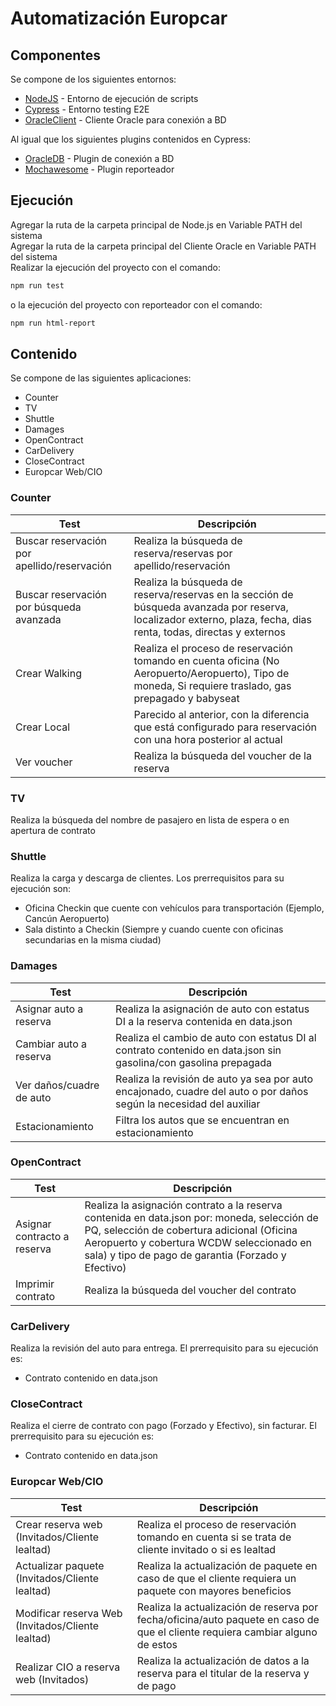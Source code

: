 # Automatización Europcar

## Componentes

Se compone de los siguientes entornos:
- [NodeJS] - Entorno de ejecución de scripts
- [Cypress] - Entorno testing E2E
- [OracleClient] - Cliente Oracle para conexión a BD

Al igual que los siguientes plugins contenidos en Cypress:
- [OracleDB] - Plugin de conexión a BD
- [Mochawesome] - Plugin reporteador

## Ejecución

Agregar la ruta de la carpeta principal de Node.js en Variable PATH del sistema  
Agregar la ruta de la carpeta principal del Cliente Oracle en Variable PATH del sistema  
Realizar la ejecución del proyecto con el comando:
```sh
npm run test
```
o la ejecución del proyecto con reporteador con el comando:
```sh
npm run html-report
```

## Contenido

Se compone de las siguientes aplicaciones:
- Counter
- TV
- Shuttle
- Damages
- OpenContract
- CarDelivery
- CloseContract
- Europcar Web/CIO

### Counter

| Test | Descripción |
| ------ | ------ |
| Buscar reservación por apellido/reservación | Realiza la búsqueda de reserva/reservas por apellido/reservación |
| Buscar reservación por búsqueda avanzada | Realiza la búsqueda de reserva/reservas en la sección de búsqueda avanzada por reserva, localizador externo, plaza, fecha, dias renta, todas, directas y externos |
| Crear Walking | Realiza el proceso de reservación tomando en cuenta oficina (No Aeropuerto/Aeropuerto), Tipo de moneda, Si requiere traslado, gas prepagado y babyseat |
| Crear Local | Parecido al anterior, con la diferencia que está configurado para reservación con una hora posterior al actual |
| Ver voucher | Realiza la búsqueda del voucher de la reserva |

### TV

Realiza la búsqueda del nombre de pasajero en lista de espera o en apertura de contrato

### Shuttle

Realiza la carga y descarga de clientes. Los prerrequisitos para su ejecución son:
- Oficina Checkin que cuente con vehículos para transportación (Ejemplo, Cancún Aeropuerto)
- Sala distinto a Checkin (Siempre y cuando cuente con oficinas secundarias en la misma ciudad)

### Damages

| Test | Descripción |
| ------ | ------ |
| Asignar auto a reserva | Realiza la asignación de auto con estatus DI a la reserva contenida en data.json |
| Cambiar auto a reserva | Realiza el cambio de auto con estatus DI al contrato contenido en data.json sin gasolina/con gasolina prepagada |
| Ver daños/cuadre de auto | Realiza la revisión de auto ya sea por auto encajonado, cuadre del auto o por daños según la necesidad del auxiliar |
| Estacionamiento | Filtra los autos que se encuentran en estacionamiento |

### OpenContract

| Test | Descripción |
| ------ | ------ |
| Asignar contracto a reserva | Realiza la asignación contrato a la reserva contenida en data.json por: moneda, selección de PQ, selección de cobertura adicional (Oficina Aeropuerto y cobertura WCDW seleccionado en sala) y tipo de pago de garantia (Forzado y Efectivo) |
| Imprimir contrato | Realiza la búsqueda del voucher del contrato |

### CarDelivery

Realiza la revisión del auto para entrega. El prerrequisito para su ejecución es:
- Contrato contenido en data.json

### CloseContract

Realiza el cierre de contrato con pago (Forzado y Efectivo), sin facturar. El prerrequisito para su ejecución es:
- Contrato contenido en data.json

### Europcar Web/CIO

| Test | Descripción |
| ------ | ------ |
| Crear reserva web (Invitados/Cliente lealtad) | Realiza el proceso de reservación tomando en cuenta si se trata de cliente invitado o si es lealtad |
| Actualizar paquete (Invitados/Cliente lealtad) | Realiza la actualización de paquete en caso de que el cliente requiera un paquete con mayores beneficios |
| Modificar reserva Web (Invitados/Cliente lealtad) | Realiza la actualización de reserva por fecha/oficina/auto paquete en caso de que el cliente requiera cambiar alguno de estos |
| Realizar CIO a reserva web (Invitados) | Realiza la actualización de datos a la reserva para el titular de la reserva y de pago |

[NodeJS]: <https://nodejs.org/es/>
[Cypress]: <https://www.cypress.io/>
[OracleClient]: <https://www.oracle.com/mx/database/technologies/instant-client/winx64-64-downloads.html>
[OracleDB]: <https://www.npmjs.com/package/oracledb>
[Mochawesome]: <https://www.npmjs.com/package/cypress-mochawesome-reporter>